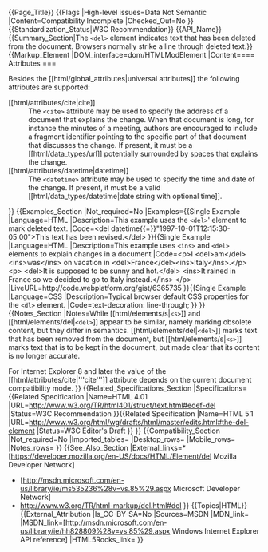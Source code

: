 {{Page_Title}}
{{Flags
|High-level issues=Data Not Semantic
|Content=Compatibility Incomplete
|Checked_Out=No
}}
{{Standardization_Status|W3C Recommendation}}
{{API_Name}}
{{Summary_Section|The <code>&lt;del&gt;</code> element indicates text that has been deleted from the document. Browsers normally strike a line through deleted text.}}
{{Markup_Element
|DOM_interface=dom/HTMLModElement
|Content==== Attributes ===

<p>Besides the [[html/global_attributes|universal attributes]] the following attributes are supported:</p>

<dl>
    <dt>[[html/attributes/cite|cite]]</dt>
    <dd>
        The <code>&lt;cite&gt;</code> attribute may be used to specify the address of a document that explains the change. 
        When that document is long, for instance the minutes of a meeting, authors are encouraged to include a fragment 
        identifier pointing to the specific part of that document that discusses the change.
        If present, it must be a [[html/data_types/url]] potentially surrounded by spaces that explains the change.
    </dd>
    <dt>[[html/attributes/datetime|datetime]]</dt>
    <dd>
        The <code>&lt;datetime&gt;</code> attribute may be used to specify the time and date of the change.
        If present, it must be a valid [[html/data_types/datetime|date string with optional time]].
    </dd>
</dl>
}}
{{Examples_Section
|Not_required=No
|Examples={{Single Example
|Language=HTML
|Description=This example uses the <code>&lt;del&gt;</code>' element to mark deleted text.
|Code=&lt;del datetime{{=}}"1997-10-01T12:15:30-05:00"&gt;This text has been revised.&lt;/del&gt;
}}{{Single Example
|Language=HTML
|Description=This example uses <code>&lt;ins&gt;</code> and <code>&lt;del&gt;</code> elements to explain changes in a document
|Code=&lt;p&gt;I &lt;del&gt;am&lt;/del&gt;&lt;ins&gt;was&lt;/ins&gt; on vacation in &lt;del&gt;France&lt;/del&gt;&lt;ins&gt;Italy&lt;/ins&gt;.&lt;/p&gt;
&lt;p&gt;
  &lt;del&gt;It is supposed to be sunny and hot.&lt;/del&gt;
  &lt;ins&gt;It rained in France so we decided to go to Italy instead.&lt;/ins&gt;
&lt;/p&gt;
|LiveURL=http://code.webplatform.org/gist/6365735
}}{{Single Example
|Language=CSS
|Description=Typical browser default CSS properties for the <code>&lt;dl&gt;</code> element.
|Code=text-decoration: line-through;
}}
}}
{{Notes_Section
|Notes=While [[html/elements/s|<code>&lt;s&gt;</code>]] and [[html/elements/del|<code>&lt;del&gt;</code>]] appear to be similar, namely marking obsolete content, but they differ in semantics. [[html/elements/del|<code>&lt;del&gt;</code>]] marks text that has been removed from the document, but [[html/elements/s|<code>&lt;s&gt;</code>]] marks text that is to be kept in the document, but made clear that its content is no longer accurate.

For Internet Explorer 8 and later the value of the [[html/attributes/cite|'''cite''']] attribute depends on the current document compatibility mode.
}}
{{Related_Specifications_Section
|Specifications={{Related Specification
|Name=HTML 4.01
|URL=http://www.w3.org/TR/html401/struct/text.html#edef-del
|Status=W3C Recommendation
}}{{Related Specification
|Name=HTML 5.1
|URL=http://www.w3.org/html/wg/drafts/html/master/edits.html#the-del-element
|Status=W3C Editor's Draft
}}
}}
{{Compatibility_Section
|Not_required=No
|Imported_tables=
|Desktop_rows=
|Mobile_rows=
|Notes_rows=
}}
{{See_Also_Section
|External_links=* [https://developer.mozilla.org/en-US/docs/HTML/Element/del Mozilla Developer Network]
* [http://msdn.microsoft.com/en-us/library/ie/ms535236%28v=vs.85%29.aspx Microsoft Developer Network]
* http://www.w3.org/TR/html-markup/del.html#del
}}
{{Topics|HTML}}
{{External_Attribution
|Is_CC-BY-SA=No
|Sources=MSDN
|MDN_link=
|MSDN_link=[http://msdn.microsoft.com/en-us/library/ie/hh828809%28v=vs.85%29.aspx Windows Internet Explorer API reference]
|HTML5Rocks_link=
}}